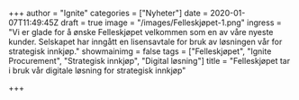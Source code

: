 +++
author = "Ignite"
categories = ["Nyheter"]
date = 2020-01-07T11:49:45Z
draft = true
image = "/images/Felleskjøpet-1.png"
ingress = "Vi er glade for å ønske Felleskjøpet velkommen som en av våre nyeste kunder. Selskapet har inngått en lisensavtale for bruk av løsningen vår for strategisk innkjøp."
showmainimg = false
tags = ["Felleskjøpet", "Ignite Procurement", "Strategisk innkjøp", "Digital løsning"]
title = "Felleskjøpet tar i bruk vår digitale løsning for strategisk innkjøp"

+++
